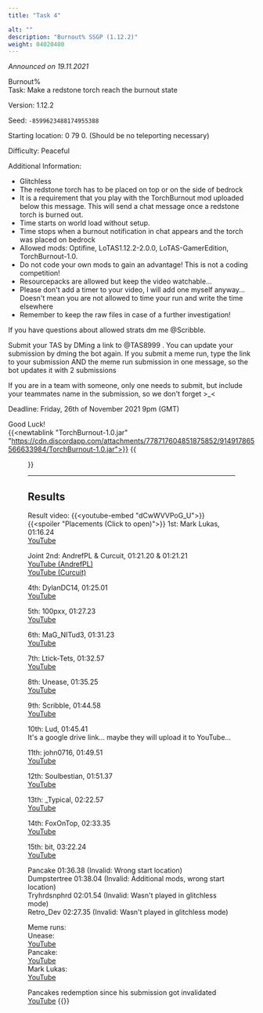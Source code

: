 ```yaml
---
title: "Task 4"

alt: ""
description: "Burnout% SSGP (1.12.2)"
weight: 04020400
---
```

*Announced on 19.11.2021*  
  
Burnout%  
Task: Make a redstone torch reach the burnout state  
  
Version: 1.12.2
  
Seed: `-8599623488174955388`  
  
Starting location: 0 79 0. (Should be no teleporting necessary)  
  
Difficulty: Peaceful  
  
Additional Information:  
- Glitchless
- The redstone torch has to be placed on top or on the side of bedrock
- It is a requirement that you play with the TorchBurnout mod uploaded below this message. This will send a chat message once a redstone torch is burned out.
- Time starts on world load without setup.
- Time stops when a burnout notification in chat appears and the torch was placed on bedrock
- Allowed mods: Optifine, LoTAS1.12.2-2.0.0, LoTAS-GamerEdition, TorchBurnout-1.0.
- Do not code your own mods to gain an advantage! This is not a coding competition!
- Resourcepacks are allowed but keep the video watchable...
- Please don't add a timer to your video, I will add one myself anyway... Doesn't mean you are not allowed to time your run and write the time elsewhere
- Remember to keep the raw files in case of a further investigation!

If you have questions about allowed strats dm me @Scribble.  
  
Submit your TAS by DMing a link to @TAS8999 . You can update your submission by dming the bot again. If you submit a meme run, type the link to your submission AND the meme run submission in one message, so the bot updates it with 2 submissions  
  
If you are in a team with someone, only one needs to submit, but include your teammates name in the submission, so we don't forget >_<  
  
Deadline: Friday, 26th of November 2021 9pm (GMT)
  
Good Luck!  
{{<newtablink "TorchBurnout-1.0.jar" "https://cdn.discordapp.com/attachments/778717604851875852/914917865566633984/TorchBurnout-1.0.jar">}}
{{<figure class="screenshot" src="../thumbnails/Preview4.jpg">}}
  
  ---
## Results
Result video:
{{<youtube-embed "dCwWVVPoG_U">}}  
{{<spoiler "Placements (Click to open)">}}
1st: Mark Lukas, 01:16.24  
[YouTube](https://youtu.be/OJ7QQFTyUpc)  
  
Joint 2nd: AndrefPL & Curcuit, 01:21.20 & 01:21.21  
[YouTube (AndrefPL)](https://www.youtube.com/watch?v=wCd3DUUFipE)  
[YouTube (Curcuit)](https://www.youtube.com/watch?v=uja5ew8Esn0)  
  
4th: DylanDC14, 01:25.01  
[YouTube](https://www.youtube.com/watch?v=cYHWPURqudc)
  
5th: 100pxx, 01:27.23  
[YouTube](https://youtu.be/hc17qMhSY2Q)
  
6th: MaG_NITud3, 01:31.23  
[YouTube](https://www.youtube.com/watch?v=G0VCd7BQDps)
  
7th: Ltick-Tets, 01:32.57  
[YouTube](https://youtu.be/nb7g3q1CE2o)
  
8th: Unease, 01:35.25  
[YouTube](https://youtu.be/GjARx3BzVnQ )
  
9th: Scribble, 01:44.58  
[YouTube](https://www.youtube.com/watch?v=3Tk6WaigTQk)
  
10th: Lud, 01:45.41  
It's a google drive link... maybe they will upload it to YouTube...  
  
11th: john0716, 01:49.51  
[YouTube](https://youtu.be/w0qEKk2N_qA)
  
12th: Soulbestian, 01:51.37  
[YouTube](https://www.youtube.com/watch?v=q-d408qw_Jo)
  
13th: _Typical, 02:22.57  
[YouTube](https://www.youtube.com/watch?v=yuqIjC9Sxws)
  
14th: FoxOnTop, 02:33.35  
[YouTube](https://youtu.be/je322B7LKiM)
  
15th: bit, 03:22.24  
[YouTube](https://youtu.be/K0QDUbJImMU)

Pancake                          01:36.38 (Invalid: Wrong start location)  
Dumpstertree               01:38.04 (Invalid: Additional mods, wrong start location)  
Tryhrdsnphrd                02:01.54 (Invalid: Wasn't played in glitchless mode)  
Retro_Dev                      02:27.35 (Invalid: Wasn't played in glitchless mode)  
  
Meme runs:  
Unease:  
[YouTube](https://youtu.be/GjARx3BzVnQ)  
Pancake:  
[YouTube](https://www.youtube.com/watch?v=0ZQp23AEaNw)  
Mark Lukas:  
[YouTube](https://youtu.be/DQWc9W1K8k4)  
  
Pancakes redemption since his submission got invalidated  
[YouTube](https://youtu.be/i0lKFKtUGps )
{{</spoiler>}}